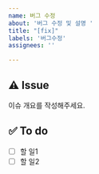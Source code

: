 ```yaml
---
name: 버그 수정
about: '버그 수정 및 설명 '
title: "[fix]"
labels: '버그수정'
assignees: ''

---
```


## ⚠️ Issue
이슈 개요를 작성해주세요.

## ✅ To do
- [ ] 할 일1
- [ ] 할 일2
